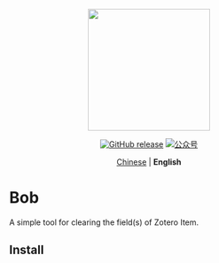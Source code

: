 <p align="center">
  <img src="https://figurebed-iseex.oss-cn-hangzhou.aliyuncs.com/202201171057784.png" width=220 />
</p>
<p align="center">
	<a href="https://github.com/qnscholar/zotero-clear-field/releases"><img src="https://img.shields.io/badge/release-v0.0.1-blue?logo=github" alt="GitHub release" /></a>
	<a href="https://figurebed-iseex.oss-cn-hangzhou.aliyuncs.com/202201171124685.png"><img src="https://img.shields.io/badge/公众号-青柠学术-orange?logo=wechat" alt="公众号" /></a>
</p>
<p align="center">
  <a href="https://github.com/qnscholar/zotero-clear-field">Chinese</a> | <strong>English</strong>
</p>

# Bob

A simple tool for clearing the field(s) of Zotero Item.

## Install


